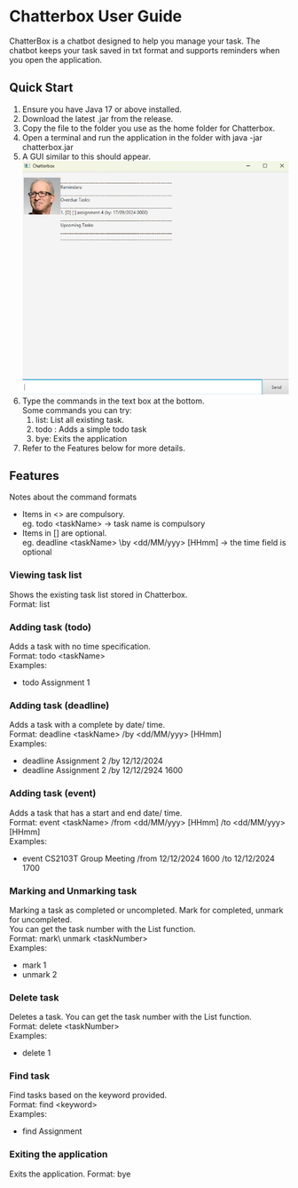 # Chatterbox User Guide

ChatterBox is a chatbot designed to help you manage your task.
The chatbot keeps your task saved in txt format and supports reminders when you open the application.

## Quick Start

1. Ensure you have Java 17 or above installed.
2. Download the latest .jar from the release.
3. Copy the file to the folder you use as the home folder for Chatterbox.
4. Open a terminal and run the application in the folder with java -jar chatterbox.jar
5. A GUI similar to this should appear.\
   ![Startup.png](/docs/Startup.png)
6. Type the commands in the text box at the bottom.\
    Some commands you can try:
   1. list: List all existing task.
   2. todo <taskname>: Adds a simple todo task
   3. bye: Exits the application
7. Refer to the Features below for more details.

## Features
Notes about the command formats
* Items in <> are compulsory.\
eg. todo \<taskName> -> task name is compulsory
* Items in [] are optional.\
eg. deadline \<taskName> \by \<dd/MM/yyy> [HHmm] -> the time field is optional

### Viewing task list
Shows the existing task list stored in Chatterbox.\
Format: list

### Adding task (todo)
Adds a task with no time specification.\
Format: todo \<taskName>\
Examples:
* todo Assignment 1

### Adding task (deadline)
Adds a task with a complete by date/ time.\
Format: deadline \<taskName> /by <dd/MM/yyy> [HHmm]\
Examples:
* deadline Assignment 2 /by 12/12/2024
* deadline Assignment 2 /by 12/12/2924 1600

### Adding task (event)
Adds a task that has a start and end date/ time.\
Format: event \<taskName> /from <dd/MM/yyy> [HHmm] /to <dd/MM/yyy> [HHmm]\
Examples:
* event CS2103T Group Meeting /from 12/12/2024 1600 /to 12/12/2024 1700

### Marking and Unmarking task
Marking a task as completed or uncompleted. Mark for completed, unmark for uncompleted.\
You can get the task number with the List function. \
Format: mark\ unmark \<taskNumber>\
Examples:
* mark 1
* unmark 2

### Delete task
Deletes a task.
You can get the task number with the List function. \
Format: delete \<taskNumber>\
Examples:
* delete 1

### Find task
Find tasks based on the keyword provided.\
Format: find \<keyword>\
Examples:
* find Assignment

### Exiting the application
Exits the application.
Format: bye